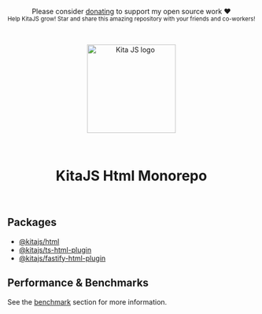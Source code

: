 <p align="center">
   Please consider <a href="https://github.com/sponsors/arthurfiorette" target="_blank">donating</a> to support my open source work ❤️
  <br />
  <sup>
   Help KitaJS grow! Star and share this amazing repository with your friends and co-workers!
  </sup>
</p>

<br />

<p align="center" >
  <a href="https://kita.js.org" target="_blank" rel="noopener noreferrer">
    <img src="https://kita.js.org/logo.png" width="180" alt="Kita JS logo" />
  </a>
</p>

<br />

<h1 align="center">
  KitaJS Html Monorepo
</h1>

<br />

## Packages

- [@kitajs/html](./packages/html#readme)
- [@kitajs/ts-html-plugin](./packages/ts-html-plugin#readme)
- [@kitajs/fastify-html-plugin](./packages/fastify-html-plugin#readme)

## Performance & Benchmarks

See the [benchmark](./benchmarks) section for more information.
